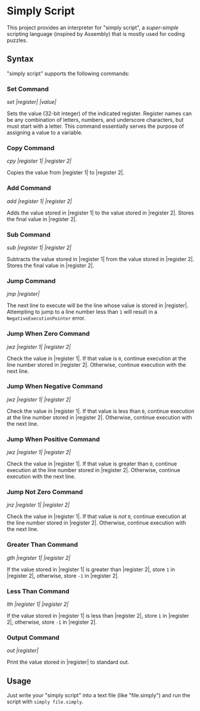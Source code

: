 # Simply Script

This project provides an interpreter for "simply script", a _super-simple_ scripting language
(inspired by Assembly) that is mostly used for coding puzzles.

## Syntax

"simply script" supports the following commands:

### Set Command

_set |register| |value|_

Sets the value (32-bit integer) of the indicated register. Register names can be any
combination of letters, numbers, and underscore characters, but must start with a letter.
This command essentially serves the purpose of assigning a value to a variable.

### Copy Command

_cpy |register 1| |register 2|_

Copies the value from |register 1| to |register 2|.

### Add Command

_add |register 1| |register 2|_

Adds the value stored in |register 1| to the value stored in |register 2|. Stores the
final value in |register 2|.

### Sub Command

_sub |register 1| |register 2|_

Subtracts the value stored in |register 1| from the value stored in |register 2|. Stores
the final value in |register 2|.

### Jump Command

_jmp |register|_

The next line to execute will be the line whose value is stored in |register|. Attempting
to jump to a line number less than `1` will result in a `NegativeExecutionPointer` error.

### Jump When Zero Command

_jwz |register 1| |register 2|_

Check the value in |register 1|. If that value is `0`, continue execution at the line 
number stored in |register 2|. Otherwise, continue execution with the next line.

### Jump When Negative Command

_jwz |register 1| |register 2|_

Check the value in |register 1|. If that value is less than `0`, continue execution 
at the line number stored in |register 2|. Otherwise, continue execution with the next 
line.

### Jump When Positive Command

_jwz |register 1| |register 2|_

Check the value in |register 1|. If that value is greater than `0`, continue execution at 
the line number stored in |register 2|. Otherwise, continue execution with the next line.

### Jump Not Zero Command

_jnz |register 1| |register 2|_

Check the value in |register 1|. If that value is *not* `0`, continue execution at the 
line number stored in |register 2|. Otherwise, continue execution with the next line.

### Greater Than Command

_gth |register 1| |register 2|_

If the value stored in |register 1| is greater than |register 2|, store `1` in 
|register 2|, otherwise, store `-1` in |register 2|.

### Less Than Command

_lth |register 1| |register 2|_

If the value stored in |register 1| is less than |register 2|, store `1` in 
|register 2|, otherwise, store `-1` in |register 2|.

### Output Command

_out |register|_

Print the value stored in |register| to standard out.

## Usage

Just write your "simply script" into a text file (like "file.simply") and run the 
script with `simply file.simply`.